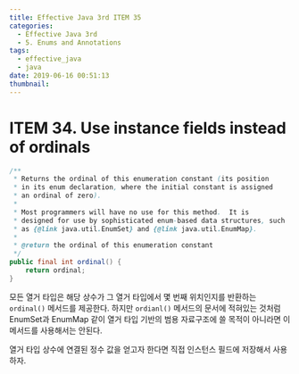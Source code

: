 ```yaml
---
title: Effective Java 3rd ITEM 35
categories:
  - Effective Java 3rd
  - 5. Enums and Annotations
tags:
  - effective_java
  - java
date: 2019-06-16 00:51:13
thumbnail:
---
```


# ITEM 34. Use instance fields instead of ordinals

```java
/**
 * Returns the ordinal of this enumeration constant (its position
 * in its enum declaration, where the initial constant is assigned
 * an ordinal of zero).
 *
 * Most programmers will have no use for this method.  It is
 * designed for use by sophisticated enum-based data structures, such
 * as {@link java.util.EnumSet} and {@link java.util.EnumMap}.
 *
 * @return the ordinal of this enumeration constant
 */
public final int ordinal() {
    return ordinal;
}
```
모든 열거 타입은 해당 상수가 그 열거 타입에서 몇 번째 위치인지를 반환하는 `ordinal()` 메서드를 제공한다. 하지만 `ordianl()` 메서드의 문서에 적혀있는 것처럼 EnumSet과 EnumMap 같이 열거 타입 기반의 범용 자료구조에 쓸 목적이 아니라면 이 메서드를 사용해서는 안된다.

열거 타입 상수에 연결된 정수 값을 얻고자 한다면 직접 인스턴스 필드에 저장해서 사용하자.

